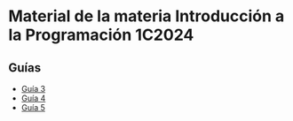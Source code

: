 # Material de la materia Introducción a la Programación 1C2024

## Guías

- [Guía 3](/guia3.hs)
- [Guía 4](/guia4.hs)
- [Guía 5](/guia5.hs)
